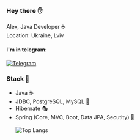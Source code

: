 <h3> Hey there ✋</h3>

Alex, Java Developer ☕️<br>
Location: Ukraine, Lviv

<h4> I'm in telegram:</h4>

[![Telegram](https://img.shields.io/badge/Telegram-blue.svg?style=flat-square&logo=telegram)](https://t.me/uzing_s)
  
### Stack 🔧
- Java ☕️
- JDBC, PostgreSQL, MySQL 🧳
- Hibernate 🎭
- Spring (Core, MVC, Boot, Data JPA, Secutity) 🧩
<br><br>
![Top Langs](https://github-readme-stats.vercel.app/api/top-langs/?username=overpathz&layout=compact)
